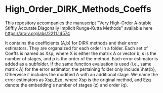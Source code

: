 # High_Order_DIRK_Methods_Coeffs

This repository accompanies the manuscript "Very High-Order A-stable Stiffly Accurate Diagonally Implicit Runge-Kutta Methods" available here
https://arxiv.org/abs/2211.14574

It contains the coefficients (A,b) for DIRK methods and their error estimators. They are organaized for each order in a folder. Each set of Coeffs is named as Xsp, where X is either the matrix A or vector b, s is the number of stages, and p is the order of the method. Each error estimator is added as a subfolder. If the same function evaluation is used (i.e., same matrix A) for the error estimator, the pertaining folder only include \hat{b}, Otherwise it includes the modified A with an additional stage. We name the error estimators as Xsp_Ezq, where Xsp is the original method, and Ezq denote the embedding's number of stages (z) and order (q).
